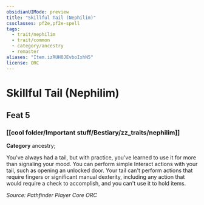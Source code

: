 ```yaml
---
obsidianUIMode: preview
title: "Skillful Tail (Nephilim)"
cssclasses: pf2e,pf2e-spell
tags:
  - trait/nephilim
  - trait/common
  - category/ancestry
  - remaster
aliases: "Item.izRUH0JEvboIxhN5"
license: ORC
---
```

# Skillful Tail (Nephilim)
## Feat 5
### [[cool folder/Important stuff/Bestiary/zz_traits/nephilim]]

**Category** ancestry; 




You've always had a tail, but with practice, you've learned to use it for more than signaling your mood. You can perform simple Interact actions with your tail, such as opening an unlocked door. Your tail can't perform actions that require fingers or significant manual dexterity, including any action that would require a check to accomplish, and you can't use it to hold items.

*Source: Pathfinder Player Core*
*ORC*